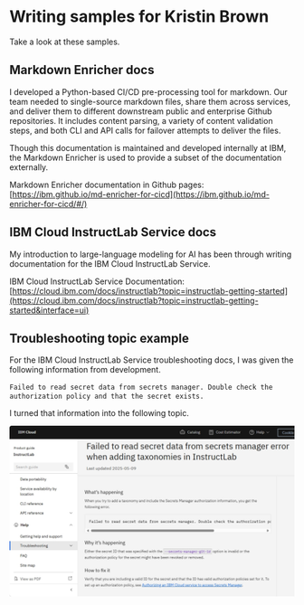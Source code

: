 # Writing samples for Kristin Brown

Take a look at these samples.



## Markdown Enricher docs

I developed a Python-based CI/CD pre-processing tool for markdown. Our team needed to single-source markdown files, share them across services, and deliver them to different downstream public and enterprise Github repositories. It includes content parsing, a variety of content validation steps, and  both CLI and API calls for failover attempts to deliver the files.

Though this documentation is maintained and developed internally at IBM, the Markdown Enricher is used to provide a subset of the documentation externally.

Markdown Enricher documentation in Github pages:
[https://ibm.github.io/md-enricher-for-cicd](https://ibm.github.io/md-enricher-for-cicd/#/)


## IBM Cloud InstructLab Service docs

My introduction to large-language modeling for AI has been through writing documentation for the IBM Cloud InstructLab Service. 

IBM Cloud InstructLab Service Documentation:
[https://cloud.ibm.com/docs/instructlab?topic=instructlab-getting-started](https://cloud.ibm.com/docs/instructlab?topic=instructlab-getting-started&interface=ui)


## Troubleshooting topic example

For the IBM Cloud InstructLab Service troubleshooting docs, I was given the following information from development.

```
Failed to read secret data from secrets manager. Double check the authorization policy and that the secret exists.

```

I turned that information into the following topic.

![Secret data troubleshooting topic](images/secret-data.png)